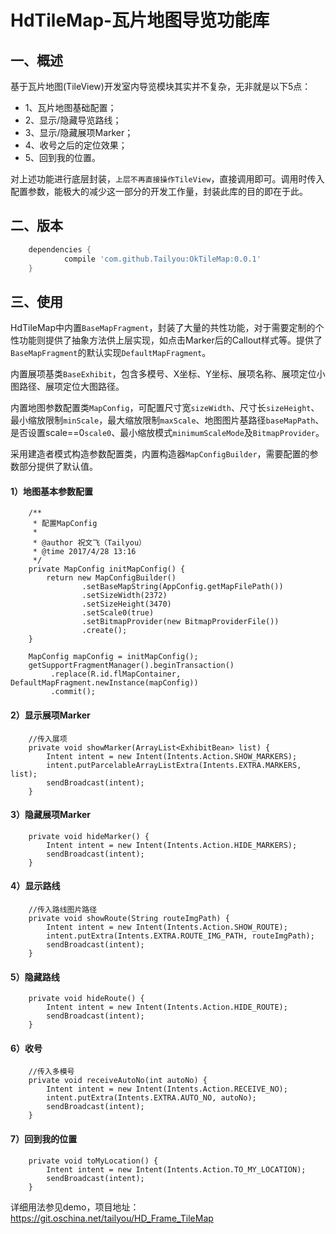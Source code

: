 # HdTileMap-瓦片地图导览功能库

## 一、概述
基于瓦片地图(TileView)开发室内导览模块其实并不复杂，无非就是以下5点：
* 1、瓦片地图基础配置；
* 2、显示/隐藏导览路线；
* 3、显示/隐藏展项Marker；
* 4、收号之后的定位效果；
* 5、回到我的位置。

对上述功能进行底层封装，`上层不再直接操作TileView`，直接调用即可。调用时传入配置参数，能极大的减少这一部分的开发工作量，封装此库的目的即在于此。

## 二、版本
```groovy
	dependencies {
	        compile 'com.github.Tailyou:OkTileMap:0.0.1'
	}
```

## 三、使用

HdTileMap中内置`BaseMapFragment`，封装了大量的共性功能，对于需要定制的个性功能则提供了抽象方法供上层实现，如点击Marker后的Callout样式等。提供了`BaseMapFragment`的默认实现`DefaultMapFragment`。

内置展项基类`BaseExhibit`，包含多模号、X坐标、Y坐标、展项名称、展项定位小图路径、展项定位大图路径。

内置地图参数配置类`MapConfig`，可配置尺寸宽`sizeWidth`、尺寸长`sizeHeight`、最小缩放限制`minScale`，最大缩放限制`maxScale`、地图图片基路径`baseMapPath`、是否设置scale==0`scale0`、最小缩放模式`minimumScaleMode`及`BitmapProvider`。

采用建造者模式构造参数配置类，内置构造器`MapConfigBuilder`，需要配置的参数部分提供了默认值。

#### 1）地图基本参数配置

```
    /**
     * 配置MapConfig
     *
     * @author 祝文飞（Tailyou）
     * @time 2017/4/28 13:16
     */
    private MapConfig initMapConfig() {
        return new MapConfigBuilder()
                .setBaseMapString(AppConfig.getMapFilePath())
                .setSizeWidth(2372)
                .setSizeHeight(3470)
                .setScale0(true)
                .setBitmapProvider(new BitmapProviderFile())
                .create();
    }
```

```
    MapConfig mapConfig = initMapConfig();
    getSupportFragmentManager().beginTransaction()
         .replace(R.id.flMapContainer, DefaultMapFragment.newInstance(mapConfig))
         .commit();
```

#### 2）显示展项Marker

```
    //传入展项
    private void showMarker(ArrayList<ExhibitBean> list) {
        Intent intent = new Intent(Intents.Action.SHOW_MARKERS);
        intent.putParcelableArrayListExtra(Intents.EXTRA.MARKERS, list);
        sendBroadcast(intent);
    }
```

#### 3）隐藏展项Marker

```
    private void hideMarker() {
        Intent intent = new Intent(Intents.Action.HIDE_MARKERS);
        sendBroadcast(intent);
    }
```

#### 4）显示路线

```
    //传入路线图片路径
    private void showRoute(String routeImgPath) {
        Intent intent = new Intent(Intents.Action.SHOW_ROUTE);
        intent.putExtra(Intents.EXTRA.ROUTE_IMG_PATH, routeImgPath);
        sendBroadcast(intent);
    }
```

#### 5）隐藏路线

```
    private void hideRoute() {
        Intent intent = new Intent(Intents.Action.HIDE_ROUTE);
        sendBroadcast(intent);
    }
```

#### 6）收号
```
    //传入多模号
    private void receiveAutoNo(int autoNo) {
        Intent intent = new Intent(Intents.Action.RECEIVE_NO);
        intent.putExtra(Intents.EXTRA.AUTO_NO, autoNo);
        sendBroadcast(intent);
    }
```

#### 7）回到我的位置

```
    private void toMyLocation() {
        Intent intent = new Intent(Intents.Action.TO_MY_LOCATION);
        sendBroadcast(intent);
    }
```

详细用法参见demo，项目地址：https://git.oschina.net/tailyou/HD_Frame_TileMap

